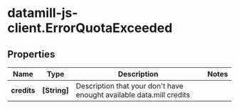 # datamill-js-client.ErrorQuotaExceeded

## Properties
Name | Type | Description | Notes
------------ | ------------- | ------------- | -------------
**credits** | **[String]** | Description that your don&#39;t have enought available data.mill credits | 


